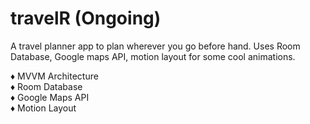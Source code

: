 # travelR (Ongoing)
A travel planner app to plan wherever you go before hand. Uses Room Database, Google maps API, motion layout for some cool animations.

♦ MVVM Architecture\
♦ Room Database\
♦ Google Maps API\
♦ Motion Layout
